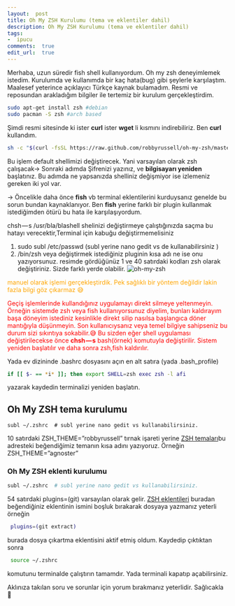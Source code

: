 ```yaml
---
layout:  post
title: Oh My ZSH Kurulumu (tema ve eklentiler dahil)
description: Oh My ZSH Kurulumu (tema ve eklentiler dahil)
tags:
-  ipucu
comments:  true
edit_url:  true
---
```

Merhaba, uzun süredir fish shell kullanıyordum. Oh my zsh deneyimlemek istedim. Kurulumda ve kullanımda bir kaç hata(bug) gibi şeylerle karşılaştım. Maalesef yeterince açıklayıcı Türkçe kaynak bulamadım. Resmi ve reposundan arakladığım bilgiler ile tertemiz bir kurulum gerçekleştirdim.

```sh
sudo apt-get install zsh #debian
sudo pacman -S zsh #arch based
```
Şimdi resmi sitesinde ki ister **curl** ister **wget** li kısmını indirebiliriz. Ben **curl** kullandım.

```sh
sh -c "$(curl -fsSL https://raw.github.com/robbyrussell/oh-my-zsh/master/tools/install.sh)"chsh -s /usr/bin/zsh
```
 Bu işlem default shellimizi değiştirecek. Yani varsayılan olarak zsh çalışacak-> Sonraki adımda Şifrenizi yazınız, ve **bilgisayarı yeniden** başlatınız.
Bu adımda ne yapsanızda shelliniz değişmiyor ise izlemeniz gereken iki yol var.

-> Öncelikle daha önce **fish** vb terminal eklentilerini kurduysanız genelde bu sorun bundan kaynaklanıyor. Ben **fish** yerine farklı bir plugin kullanmak istediğimden ötürü bu hata ile karşılaşıyordum.

chsh — s /usr/bla/blashell shelinizi değiştirmeye çalıştığınızda saçma  bu hatayı verecektir,Terminal için kabuğu değiştirmemelisiniz

1.  sudo subl /etc/passwd (subl yerine nano gedit vs de kullanabilirsiniz )
2.  /bin/zsh veya değiştirmek istediğiniz pluginin kısa adı ne ise onu yazıyorsunuz. resimde gördüğünüz 1 ve 40 satırdaki kodları zsh olarak değiştiriniz. Sizde farklı yerde olabilir. ![oh-my-zsh](https://raw.githubusercontent.com/yuceltoluyag/yuceltoluyag.github.io/master/uploads/oh_my_zsh.png)

<font color="orange"> manuel olarak işlemi gerçekleştirdik. Pek sağlıklı bir yöntem değildir lakin fazla bilgi göz çıkarmaz 😅  </font>

<font color="red"> Geçiş işlemlerinde kullandığınız uygulamayı direkt silmeye yeltenmeyin. Örneğin sistemde zsh veya fish kullanıyorsunuz diyelim, bunları kaldırayım başa döneyim istediniz kesinlikle direkt silip nasılsa başlangıca döner mantığıyla düşünmeyin. Son kullanıcıysanız veya temel bilgiye sahipseniz bu durum sizi sıkıntıya sokabilir.😅 Bu sizden eğer shell uygulaması değiştirilecekse önce **chsh — s** bash(örnek)  komutuyla değiştirilir. Sistem yeniden başlatılır ve daha sonra zsh,fish kaldırılır. </font>

Yada ev dizininde .bashrc dosyasını açın en alt satıra (yada .bash_profile)

```sh
if [[ $- == *i* ]]; then export SHELL=zsh exec zsh -l afi
```
yazarak kaydedin terminalizi yeniden başlatın.

## Oh My ZSH tema kurulumu

```
subl ~/.zshrc  # subl yerine nano gedit vs kullanabilirsiniz.
```

10 satırdaki ZSH_THEME=”robbyrussell” tırnak işareti yerine [ZSH temaları](https://github.com/robbyrussell/oh-my-zsh/wiki/Themes)bu adresteki beğendiğimiz temanın kısa adını yazıyoruz. Örneğin ZSH_THEME=”agnoster”

### Oh My ZSH eklenti kurulumu

```sh
subl ~/.zshrc  # subl yerine nano gedit vs kullanabilirsiniz.
```

54 satırdaki plugins=(git) varsayılan olarak gelir. [ZSH eklentileri](https://github.com/robbyrussell/oh-my-zsh/tree/master/plugins) buradan beğendiğiniz eklentinin ismini boşluk bırakarak dosyaya yazmanız yeterli örneğin
```sh
 plugins=(git extract)
```
burada dosya çıkartma eklentisini aktif etmiş oldum. Kaydedip çıktıktan sonra
```sh
 source ~/.zshrc
```
 komutunu terminalde çalıştırın tamamdır. Yada terminali kapatıp açabilirsiniz.

Aklınıza takılan soru ve sorunlar için yorum bırakmanız yeterlidir. Sağlıcakla 🤗
